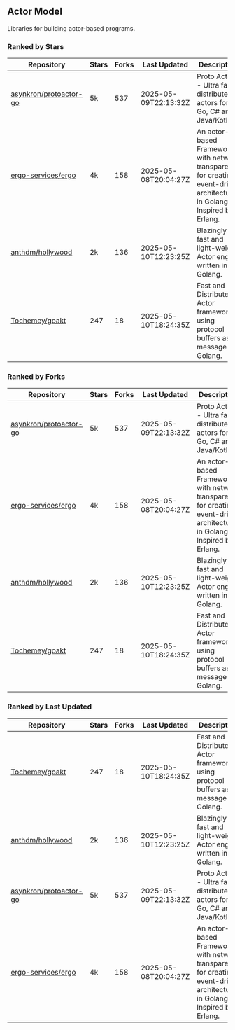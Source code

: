 ## Actor Model

Libraries for building actor-based programs.

### Ranked by Stars

| Repository | Stars | Forks | Last Updated | Description | 
|------------|-------|-------|--------------|-------------|
| [asynkron/protoactor-go](https://github.com/asynkron/protoactor-go) | 5k | 537 | 2025-05-09T22:13:32Z |  Proto Actor - Ultra fast distributed actors for Go, C# and Java/Kotlin. |
| [ergo-services/ergo](https://github.com/ergo-services/ergo) | 4k | 158 | 2025-05-08T20:04:27Z |  An actor-based Framework with network transparency for creating event-driven architecture in Golang. Inspired by Erlang. |
| [anthdm/hollywood](https://github.com/anthdm/hollywood) | 2k | 136 | 2025-05-10T12:23:25Z |  Blazingly fast and light-weight Actor engine written in Golang. |
| [Tochemey/goakt](https://github.com/Tochemey/goakt) | 247 | 18 | 2025-05-10T18:24:35Z |  Fast and Distributed Actor framework using protocol buffers as message for Golang. |

### Ranked by Forks

| Repository | Stars | Forks | Last Updated | Description | 
|------------|-------|-------|--------------|-------------|
| [asynkron/protoactor-go](https://github.com/asynkron/protoactor-go) | 5k | 537 | 2025-05-09T22:13:32Z |  Proto Actor - Ultra fast distributed actors for Go, C# and Java/Kotlin. |
| [ergo-services/ergo](https://github.com/ergo-services/ergo) | 4k | 158 | 2025-05-08T20:04:27Z |  An actor-based Framework with network transparency for creating event-driven architecture in Golang. Inspired by Erlang. |
| [anthdm/hollywood](https://github.com/anthdm/hollywood) | 2k | 136 | 2025-05-10T12:23:25Z |  Blazingly fast and light-weight Actor engine written in Golang. |
| [Tochemey/goakt](https://github.com/Tochemey/goakt) | 247 | 18 | 2025-05-10T18:24:35Z |  Fast and Distributed Actor framework using protocol buffers as message for Golang. |

### Ranked by Last Updated

| Repository | Stars | Forks | Last Updated | Description | 
|------------|-------|-------|--------------|-------------|
| [Tochemey/goakt](https://github.com/Tochemey/goakt) | 247 | 18 | 2025-05-10T18:24:35Z |  Fast and Distributed Actor framework using protocol buffers as message for Golang. |
| [anthdm/hollywood](https://github.com/anthdm/hollywood) | 2k | 136 | 2025-05-10T12:23:25Z |  Blazingly fast and light-weight Actor engine written in Golang. |
| [asynkron/protoactor-go](https://github.com/asynkron/protoactor-go) | 5k | 537 | 2025-05-09T22:13:32Z |  Proto Actor - Ultra fast distributed actors for Go, C# and Java/Kotlin. |
| [ergo-services/ergo](https://github.com/ergo-services/ergo) | 4k | 158 | 2025-05-08T20:04:27Z |  An actor-based Framework with network transparency for creating event-driven architecture in Golang. Inspired by Erlang. |

